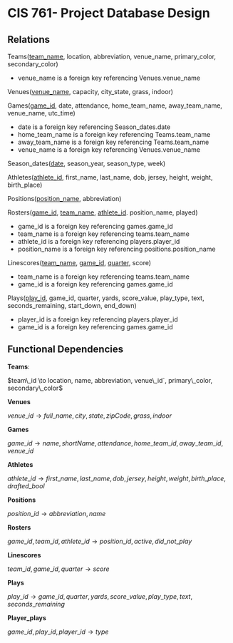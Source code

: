 # CIS 761- Project Database Design

## Relations

Teams(<ins>team_name</ins>, location, abbreviation, venue_name, primary_color, secondary_color)

* venue_name is a foreign key referencing Venues.venue_name

Venues(<ins>venue_name</ins>, capacity, city_state, grass, indoor)

Games(<ins>game_id</ins>, date, attendance, home_team_name, away_team_name, venue_name, utc_time)

* date is a foreign key referencing Season_dates.date
* home_team_name is a foreign key referencing Teams.team_name
* away_team_name is a foreign key referencing Teams.team_name
* venue_name is a foreign key referencing Venues.venue_name

Season_dates(<ins>date</ins>, season_year, season_type, week)
	
Athletes(<ins>athlete_id</ins>, first_name, last_name, dob, jersey, height, weight, birth_place)

Positions(<ins>position_name</ins>, abbreviation)

Rosters(<ins>game_id</ins>, <ins>team_name</ins>, <ins>athlete_id</ins>. position_name, played)

* game_id is a foreign key referencing games.game_id
* team_name is a foreign key referencing teams.team_name
* athlete_id is a foreign key referencing players.player_id
* position_name is a foreign key referencing positions.position_name
	
Linescores(<ins>team_name</ins>, <ins>game_id</ins>, <ins>quarter</ins>, score)

* team_name is a foreign key referencing teams.team_name
* game_id is a foreign key referencing games.game_id

Plays(<ins>play_id</ins>, game_id, quarter, yards, score_value, play_type, text, seconds_remaining, start_down, end_down)

* player_id is a foreign key referencing players.player_id
* game_id is a foreign key referencing games.game_id

## Functional Dependencies

**Teams**:

$`team\_id \to location, name, abbreviation, venue\_id`, primary\_color, secondary\_color`$

**Venues**

$`venue\_id \to full\_name, city, state, zipCode, grass, indoor`$

**Games**

$`game\_id \to name, shortName, attendance, home\_team\_id, away\_team\_id, venue\_id`$

**Athletes**

$`athlete\_id \to first\_name, last\_name, dob, jersey, height, weight, birth\_place, drafted\_bool`$

**Positions**

$`position\_id \to abbreviation, name`$

**Rosters**

$`game\_id, team\_id, athlete\_id \to position\_id, active, did\_not\_play`$

**Linescores**

$`team\_id, game\_id, quarter \to score`$

**Plays**

$`play\_id \to game\_id, quarter, yards, score\_value, play\_type, text, seconds\_remaining`$

**Player_plays**

$`game\_id, play\_id, player\_id \to type`$
